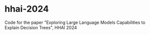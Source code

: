 # hhai-2024
Code for the paper "Exploring Large Language Models Capabilities to Explain Decision Trees", HHAI 2024
